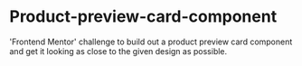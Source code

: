 # Product-preview-card-component
'Frontend Mentor' challenge to build out a product preview card component and get it looking as close to the given design as possible.
